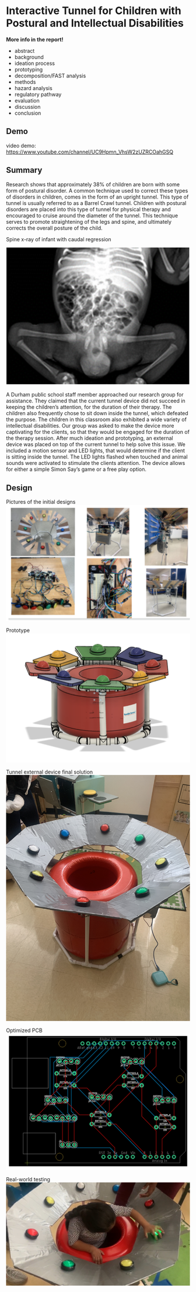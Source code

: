 # Interactive Tunnel for Children with Postural and Intellectual Disabilities

**More info in the report!**
- abstract
- background
- ideation process
- prototyping
- decomposition/FAST analysis
- methods
- hazard analysis
- regulatory pathway
- evaluation
- discussion
- conclusion

## Demo
video demo: https://www.youtube.com/channel/UC9Hpmn_VhsW2zUZRCOahGSQ

## Summary

Research shows that approximately 38% of children are born with some form of postural disorder. A common technique used to correct these types of disorders in children, comes in the form of an upright tunnel. This type of tunnel is usually referred to as a Barrel Crawl tunnel. Children with postural disorders are placed into this type of tunnel for physical therapy and encouraged to cruise around the diameter of the tunnel. This technique serves to promote straightening of the legs and spine, and ultimately corrects the overall posture of the child.

Spine x-ray of infant with caudal regression

![x-ray](Design/x_ray.png)

A Durham public school staff member approached our research group for assistance. They claimed that the current tunnel device did not succeed in keeping the children’s attention, for the duration of their therapy. The children also frequently chose to sit down inside the tunnel, which defeated the purpose. The children in this classroom also exhibited a wide variety of intellectual disabilities. Our group was asked to make the device more captivating for the clients, so that they would be engaged for the duration of the therapy session. After much ideation and prototyping, an external device was placed on top of the current tunnel to help solve this issue. We included a motion sensor and LED lights, that would determine if the client is sitting inside the tunnel. The LED lights flashed when touched and animal sounds were activated to stimulate the clients attention. The device allows for either a simple Simon Say’s game or a free play option.


## Design

Pictures of the initial designs
![initial](Design/initial_design.png)

Prototype
![prototype](Design/prototype.png)

Tunnel external device final solution
![final](Design/final_design.JPG)

Optimized PCB 
![pcb](Design/pcb.png)

Real-world testing
![real](Design/real_application.jpg)

